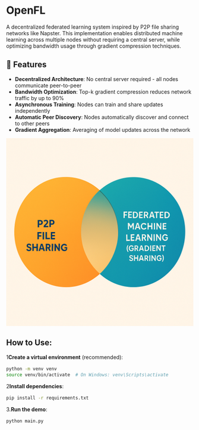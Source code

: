 # OpenFL

A decentralized federated learning system inspired by P2P file sharing networks like Napster. This implementation enables distributed machine learning across multiple nodes without requiring a central server, while optimizing bandwidth usage through gradient compression techniques.

## 🚀 Features

- **Decentralized Architecture**: No central server required - all nodes communicate peer-to-peer
- **Bandwidth Optimization**: Top-k gradient compression reduces network traffic by up to 90%
- **Asynchronous Training**: Nodes can train and share updates independently
- **Automatic Peer Discovery**: Nodes automatically discover and connect to other peers
- **Gradient Aggregation**: Averaging of model updates across the network

![ChatGPT Image May 31, 2025, 08_41_03 AM](docs/image.png)

## How to Use:

1**Create a virtual environment** (recommended):
```bash
python -m venv venv
source venv/bin/activate  # On Windows: venv\Scripts\activate
```

2**Install dependencies**:
```bash
pip install -r requirements.txt
```

3.**Run the demo**:

```
python main.py
```
